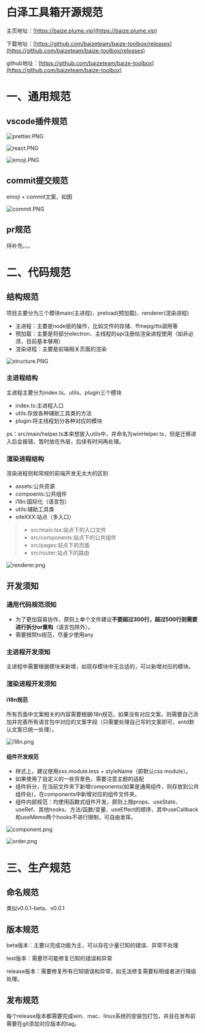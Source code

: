 # **白泽工具箱开源规范**

主页地址：[https://baize.plume.vip](https://baize.plume.vip)

下载地址：[https://github.com/baizeteam/baize-toolbox/releases](https://github.com/baizeteam/baize-toolbox/releases)

github地址：[https://github.com/baizeteam/baize-toolbox](https://github.com/baizeteam/baize-toolbox)

# 一、通用规范

## vscode插件规范

![prettier.PNG](https://s2.loli.net/2024/04/22/lbmCw71Zh4E5eKY.png)

![react.PNG](https://s2.loli.net/2024/04/22/tIGc2U5wMnjFeJW.png)

![emoji.PNG](https://s2.loli.net/2024/04/22/Z2XUlfbjC91oBRm.png)

## commit提交规范

emoji + commit文案，如图

![commit.PNG](https://s2.loli.net/2024/04/22/f1T3beJqtBMS8YQ.png)

## pr规范

待补充。。。

# 二、代码规范

## 结构规范

项目主要分为三个模块main(主进程)、preload(预加载)、renderer(渲染进程)

- 主进程：主要是node层的操作，比如文件的存储、ffmepg/tts调用等
- 预加载：主要是将部分electron、主线程的api注册给渲染进程使用（如非必须，目前基本够用）
- 渲染进程：主要是前端相关页面的渲染

![structure.PNG](https://s2.loli.net/2024/04/22/AKpfVebqvYWwTxD.png)

### 主进程结构

主进程主要分为index.ts、utils、plugin三个模块

- index.ts:主进程入口
- utils:存放各种辅助工具类的方法
- plugin:将主线程划分各种对应的模块

ps：src/main/helper.ts本来想放入utils中，并命名为winHelper.ts，但是迁移进入后会报错，暂时放在外层，后续有时间再处理。

### 渲染进程结构

渲染进程则和常规的前端开发无太大的区别

- assets:公共资源
- compoents:公共组件
- i18n:国际化（语言包）
- utils:辅助工具类
- siteXXX:站点（多入口）

> - src/main.tsx:站点下的入口文件
> - src/components:站点下的公共组件
> - src/pages:站点下的页面
> - src/router:站点下的路由

![renderer.png](https://s2.loli.net/2024/04/22/MOmL2qUegArxdiF.png)

## 开发须知

### 通用代码规范须知

- 为了更加容易协作，原则上单个文件建议**不要超过300行，超过500行则需要进行拆分or重构**（语言包除外）。
- 需要按照ts规范，尽量少使用any

### 主进程开发须知

主进程中需要根据模块来新增，如现存模块中无合适的，可以新增对应的模块。

### 渲染进程开发须知

#### i18n规范

所有页面中文案相关的内容需要根据i18n规范，如果没有对应文案，则需要自己添加并完善所有语言包中对应的文案字段（只需要处理自己写的文案即可，antd默认文案已统一处理）。

![i18n.png](https://s2.loli.net/2024/04/22/rCWquxe5T7E1ONf.png)

#### 组件开发规范

- 样式上，建议使用xxx.module.less + styleName（即默认css module）。
- 如果使用了自定义的一些背景色，需要注意主题的适配
- 组件拆分，在当前文件夹下新增components(如果是通用组件，则存放到公共组件处)，在components中新增对应的组件文件夹。
- 组件内部规范：均使用函数式组件开发，原则上按props、useState、useRef、其他hooks、方法/函数/变量、useEffect的顺序，其中useCallback和useMemo两个hooks不进行限制，可自由发挥。

![component.png](https://s2.loli.net/2024/04/22/83ftjaQSJsZ27bl.png)

![order.png](https://s2.loli.net/2024/04/22/7yiVrInW1gUHuYo.png)

# 三、生产规范

## 命名规范

类似v0.0.1-beta、v0.0.1

## 版本规范

beta版本：主要以完成功能为主，可以存在少量已知的错误、异常不处理

test版本：需要尽可能修复已知的错误和异常

release版本：需要修复所有已知错误和异常，如无法修复需要标明或者进行降级处理。

## 发布规范

每个release版本都需要完成win、mac、linux系统的安装包打包，并且在发布前需要在git添加对应版本的tag。
